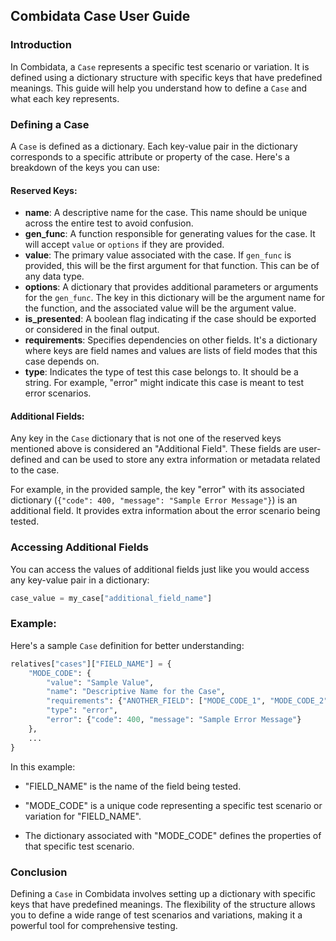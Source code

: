 ## Combidata Case User Guide

### Introduction
In Combidata, a `Case` represents a specific test scenario or variation. It is defined using a dictionary structure with specific keys that have predefined meanings. This guide will help you understand how to define a `Case` and what each key represents.

### Defining a Case
A `Case` is defined as a dictionary. Each key-value pair in the dictionary corresponds to a specific attribute or property of the case. Here's a breakdown of the keys you can use:

#### Reserved Keys:
- **name**: A descriptive name for the case. This name should be unique across the entire test to avoid confusion.
- **gen_func**: A function responsible for generating values for the case. It will accept `value` or `options` if they are provided.
- **value**: The primary value associated with the case. If `gen_func` is provided, this will be the first argument for that function. This can be of any data type.
- **options**: A dictionary that provides additional parameters or arguments for the `gen_func`. The key in this dictionary will be the argument name for the function, and the associated value will be the argument value.
- **is_presented**: A boolean flag indicating if the case should be exported or considered in the final output.
- **requirements**: Specifies dependencies on other fields. It's a dictionary where keys are field names and values are lists of field modes that this case depends on.
- **type**: Indicates the type of test this case belongs to. It should be a string. For example, "error" might indicate this case is meant to test error scenarios.

#### Additional Fields:
Any key in the `Case` dictionary that is not one of the reserved keys mentioned above is considered an "Additional Field". These fields are user-defined and can be used to store any extra information or metadata related to the case.

For example, in the provided sample, the key "error" with its associated dictionary (`{"code": 400, "message": "Sample Error Message"}`) is an additional field. It provides extra information about the error scenario being tested.

### Accessing Additional Fields
You can access the values of additional fields just like you would access any key-value pair in a dictionary:

```python
case_value = my_case["additional_field_name"]
```

### Example:
Here's a sample `Case` definition for better understanding:

```python
relatives["cases"]["FIELD_NAME"] = {
    "MODE_CODE": {
        "value": "Sample Value",
        "name": "Descriptive Name for the Case",
        "requirements": {"ANOTHER_FIELD": ["MODE_CODE_1", "MODE_CODE_2"]},
        "type": "error",
        "error": {"code": 400, "message": "Sample Error Message"}
    },
    ...
}
```

In this example:

- "FIELD_NAME" is the name of the field being tested.

- "MODE_CODE" is a unique code representing a specific test scenario or variation for "FIELD_NAME".

- The dictionary associated with "MODE_CODE" defines the properties of that specific test scenario.

### Conclusion
Defining a `Case` in Combidata involves setting up a dictionary with specific keys that have predefined meanings. The flexibility of the structure allows you to define a wide range of test scenarios and variations, making it a powerful tool for comprehensive testing.